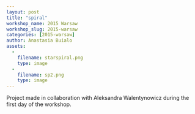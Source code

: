```yaml
---
layout: post
title: "spiral"
workshop_name: 2015 Warsaw
workshop_slug: 2015-warsaw
categories: [2015-warsaw]
author: Anastasia Buialo
assets:
  -
    filename: starspiral.png
    type: image
  -
    filename: sp2.png
    type: image
---
```

Project made in collaboration with Aleksandra Walentynowicz during the first day of the workshop.
